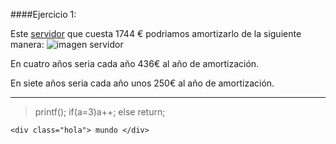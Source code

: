 ####Ejercicio 1:

[servidor]:http://www.dynos.es/servidor-hp-proliant-ml350p-g8-xeon-e5-2609-2.4-ghz-4gb-disco-duro-hdd-2.5-sff-p420i-512mb-fbwc-460w-cs-gold--887111139054__470065-666.html

[imagen servidor]:http://img.megasur.es/234/470065-666-0.jpg

Este [servidor] que cuesta 1744 € podriamos amortizarlo de la siguiente manera:
![imagen servidor]

  En cuatro años seria cada año 436€ al año de amortización.
  
  En siete años seria cada año unos 250€ al año de amortización.
***


>printf();
if(a=3)a++;
else return;


`<div class="hola">
        mundo
    </div>`
